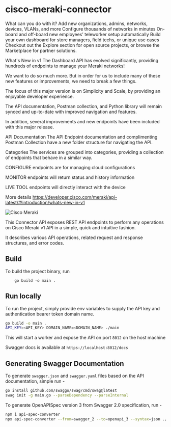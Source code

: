 # cisco-meraki-connector

What can you do with it?
Add new organizations, admins, networks, devices, VLANs, and more
Configure thousands of networks in minutes
On-board and off-board new employees’ teleworker setup automatically
Build your own dashboard for store managers, field techs, or unique use cases
Checkout out the Explore section for open source projects, or browse the Marketplace for partner solutions.

What's New in v1
The Dashboard API has evolved significantly, providing hundreds of endpoints to manage your Meraki networks!

We want to do so much more. But in order for us to include many of these new features or improvements, we need to break a few things.

The focus of this major version is on Simplicity and Scale, by providing an enjoyable developer experience.

The API documentation, Postman collection, and Python library will remain synced and up-to-date with improved navigation and features.

In addition, several improvements and new endpoints have been included with this major release.

API Documentation
The API Endpoint documentation and complimenting Postman Collection have a new folder structure for navigating the API.

Categories
The services are grouped into categories, providing a collection of endpoints that behave in a similar way.

CONFIGURE endpoints are for managing cloud configurations

MONITOR endpoints will return status and history information

LIVE TOOL endpoints will directly interact with the device

More details https://developer.cisco.com/meraki/api-latest/#!introduction/whats-new-in-v1


![Cisco Meraki](images/meraki.png)

This Connector API exposes REST API endpoints to perform any operations on Cisco Meraki v1 API in a simple, quick and intuitive fashion.

It describes various API operations, related request and response structures, and error codes.

## Build

To build the project binary, run
```
    go build -o main .

```

## Run locally

To run the project, simply provide env variables to supply the API key and authentication bearer token domain name.


```bash
go build -o main .
API_KEY=<API_KEY> DOMAIN_NAME=<DOMAIN_NAME> ./main
```

This will start a worker and expose the API on port `8012` on the host machine

Swagger docs is available at `https://localhost:8012/docs`

## Generating Swagger Documentation

To generate `swagger.json` and `swagger.yaml` files based on the API documentation, simple run -

```bash
go install github.com/swaggo/swag/cmd/swag@latest
swag init -g main.go --parseDependency --parseInternal
```

To generate OpenAPISpec version 3 from Swagger 2.0 specification, run -

```bash
npm i api-spec-converter
npx api-spec-converter --from=swagger_2 --to=openapi_3 --syntax=json ./docs/swagger.json > openapi.json
```
